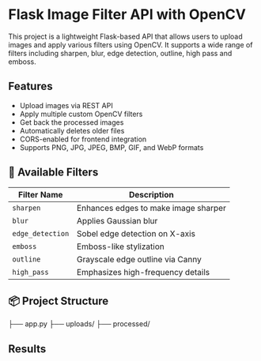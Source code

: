 # Flask Image Filter API with OpenCV

This project is a lightweight Flask-based API that allows users to upload images and apply various filters using OpenCV. It supports a wide range of filters including sharpen, blur, edge detection, outline, high pass and emboss.

## Features

- Upload images via REST API
- Apply multiple custom OpenCV filters
- Get back the processed images
- Automatically deletes older files 
- CORS-enabled for frontend integration
- Supports PNG, JPG, JPEG, BMP, GIF, and WebP formats

## 🧪 Available Filters

| Filter Name    | Description                           |
|----------------|---------------------------------------|
| `sharpen`      | Enhances edges to make image sharper  |
| `blur`         | Applies Gaussian blur                 |
| `edge_detection`       | Sobel edge detection on X-axis        |
| `emboss`       | Emboss-like stylization               |
| `outline`      | Grayscale edge outline via Canny      |
| `high_pass`    | Emphasizes high-frequency details     |

## 📦 Project Structure

├── app.py 
├── uploads/ 
├── processed/ 

## Results 



